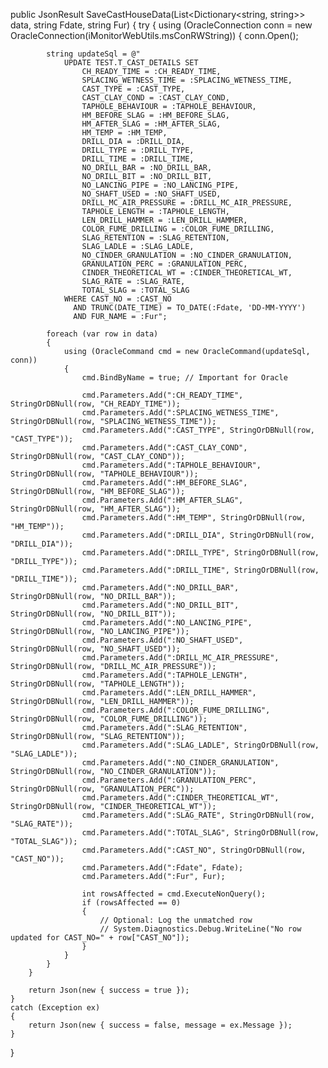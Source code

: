 public JsonResult SaveCastHouseData(List<Dictionary<string, string>> data, string Fdate, string Fur)
{
    try
    {
        using (OracleConnection conn = new OracleConnection(iMonitorWebUtils.msConRWString))
        {
            conn.Open();

            string updateSql = @"
                UPDATE TEST.T_CAST_DETAILS SET 
                    CH_READY_TIME = :CH_READY_TIME, 
                    SPLACING_WETNESS_TIME = :SPLACING_WETNESS_TIME,
                    CAST_TYPE = :CAST_TYPE,
                    CAST_CLAY_COND = :CAST_CLAY_COND,
                    TAPHOLE_BEHAVIOUR = :TAPHOLE_BEHAVIOUR,
                    HM_BEFORE_SLAG = :HM_BEFORE_SLAG,
                    HM_AFTER_SLAG = :HM_AFTER_SLAG,
                    HM_TEMP = :HM_TEMP,                         
                    DRILL_DIA = :DRILL_DIA,
                    DRILL_TYPE = :DRILL_TYPE,
                    DRILL_TIME = :DRILL_TIME,
                    NO_DRILL_BAR = :NO_DRILL_BAR,
                    NO_DRILL_BIT = :NO_DRILL_BIT,
                    NO_LANCING_PIPE = :NO_LANCING_PIPE,
                    NO_SHAFT_USED = :NO_SHAFT_USED,
                    DRILL_MC_AIR_PRESSURE = :DRILL_MC_AIR_PRESSURE,
                    TAPHOLE_LENGTH = :TAPHOLE_LENGTH,
                    LEN_DRILL_HAMMER = :LEN_DRILL_HAMMER,
                    COLOR_FUME_DRILLING = :COLOR_FUME_DRILLING,
                    SLAG_RETENTION = :SLAG_RETENTION,
                    SLAG_LADLE = :SLAG_LADLE,
                    NO_CINDER_GRANULATION = :NO_CINDER_GRANULATION,
                    GRANULATION_PERC = :GRANULATION_PERC,
                    CINDER_THEORETICAL_WT = :CINDER_THEORETICAL_WT,
                    SLAG_RATE = :SLAG_RATE,
                    TOTAL_SLAG = :TOTAL_SLAG
                WHERE CAST_NO = :CAST_NO 
                  AND TRUNC(DATE_TIME) = TO_DATE(:Fdate, 'DD-MM-YYYY') 
                  AND FUR_NAME = :Fur";

            foreach (var row in data)
            {
                using (OracleCommand cmd = new OracleCommand(updateSql, conn))
                {
                    cmd.BindByName = true; // Important for Oracle

                    cmd.Parameters.Add(":CH_READY_TIME", StringOrDBNull(row, "CH_READY_TIME"));
                    cmd.Parameters.Add(":SPLACING_WETNESS_TIME", StringOrDBNull(row, "SPLACING_WETNESS_TIME"));
                    cmd.Parameters.Add(":CAST_TYPE", StringOrDBNull(row, "CAST_TYPE"));
                    cmd.Parameters.Add(":CAST_CLAY_COND", StringOrDBNull(row, "CAST_CLAY_COND"));
                    cmd.Parameters.Add(":TAPHOLE_BEHAVIOUR", StringOrDBNull(row, "TAPHOLE_BEHAVIOUR"));
                    cmd.Parameters.Add(":HM_BEFORE_SLAG", StringOrDBNull(row, "HM_BEFORE_SLAG"));
                    cmd.Parameters.Add(":HM_AFTER_SLAG", StringOrDBNull(row, "HM_AFTER_SLAG"));
                    cmd.Parameters.Add(":HM_TEMP", StringOrDBNull(row, "HM_TEMP"));
                    cmd.Parameters.Add(":DRILL_DIA", StringOrDBNull(row, "DRILL_DIA"));
                    cmd.Parameters.Add(":DRILL_TYPE", StringOrDBNull(row, "DRILL_TYPE"));
                    cmd.Parameters.Add(":DRILL_TIME", StringOrDBNull(row, "DRILL_TIME"));
                    cmd.Parameters.Add(":NO_DRILL_BAR", StringOrDBNull(row, "NO_DRILL_BAR"));
                    cmd.Parameters.Add(":NO_DRILL_BIT", StringOrDBNull(row, "NO_DRILL_BIT"));
                    cmd.Parameters.Add(":NO_LANCING_PIPE", StringOrDBNull(row, "NO_LANCING_PIPE"));
                    cmd.Parameters.Add(":NO_SHAFT_USED", StringOrDBNull(row, "NO_SHAFT_USED"));
                    cmd.Parameters.Add(":DRILL_MC_AIR_PRESSURE", StringOrDBNull(row, "DRILL_MC_AIR_PRESSURE"));
                    cmd.Parameters.Add(":TAPHOLE_LENGTH", StringOrDBNull(row, "TAPHOLE_LENGTH"));
                    cmd.Parameters.Add(":LEN_DRILL_HAMMER", StringOrDBNull(row, "LEN_DRILL_HAMMER"));
                    cmd.Parameters.Add(":COLOR_FUME_DRILLING", StringOrDBNull(row, "COLOR_FUME_DRILLING"));
                    cmd.Parameters.Add(":SLAG_RETENTION", StringOrDBNull(row, "SLAG_RETENTION"));
                    cmd.Parameters.Add(":SLAG_LADLE", StringOrDBNull(row, "SLAG_LADLE"));
                    cmd.Parameters.Add(":NO_CINDER_GRANULATION", StringOrDBNull(row, "NO_CINDER_GRANULATION"));
                    cmd.Parameters.Add(":GRANULATION_PERC", StringOrDBNull(row, "GRANULATION_PERC"));
                    cmd.Parameters.Add(":CINDER_THEORETICAL_WT", StringOrDBNull(row, "CINDER_THEORETICAL_WT"));
                    cmd.Parameters.Add(":SLAG_RATE", StringOrDBNull(row, "SLAG_RATE"));
                    cmd.Parameters.Add(":TOTAL_SLAG", StringOrDBNull(row, "TOTAL_SLAG"));
                    cmd.Parameters.Add(":CAST_NO", StringOrDBNull(row, "CAST_NO"));
                    cmd.Parameters.Add(":Fdate", Fdate);
                    cmd.Parameters.Add(":Fur", Fur);

                    int rowsAffected = cmd.ExecuteNonQuery();
                    if (rowsAffected == 0)
                    {
                        // Optional: Log the unmatched row
                        // System.Diagnostics.Debug.WriteLine("No row updated for CAST_NO=" + row["CAST_NO"]);
                    }
                }
            }
        }

        return Json(new { success = true });
    }
    catch (Exception ex)
    {
        return Json(new { success = false, message = ex.Message });
    }
}
